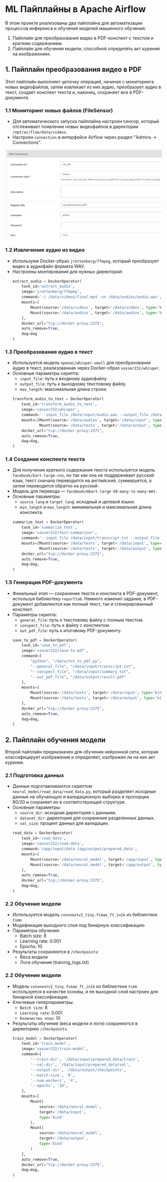 # ML Пайплайны в Apache Airflow

В этом проекте реализованы два пайплайна для автоматизации процессов инференса и обучения моделей машинного обучения:

1. Пайплайн для преобразования видео в PDF-конспект с текстом и кратким содержанием.
2. Пайплайн для обучения модели, способной определять акт курения на изображениях.

## 1. Пайплайн преобразования видео в PDF

Этот пайплайн выполняет цепочку операций, начиная с мониторинга новых видеофайлов, затем извлекает из них аудио, преобразует аудио в текст, создает конспект текста и, наконец, сохраняет все в PDF-документе. 

### 1.1 Мониторинг новых файлов (FileSensor)
- Для автоматического запуска пайплайна настроен сенсор, который отслеживает появление новых видеофайлов в директории `/opt/airflow/data/videos`.
- Настроен `connection` в интерфейсе Airflow через раздел "Admins → Connections".

![Filesensor connection example](./lab_2/images/image_1.jpg)

### 1.2 Извлечение аудио из видео
- Используем Docker-образ `jrottenberg/ffmpeg`, который преобразует видео в аудиофайл формата WAV.
- Настроены монтирования для нужных директорий:
  ```python
  extract_audio = DockerOperator(
      task_id='extract_audio',
      image='jrottenberg/ffmpeg',
      command='-i /data/videos/final.mp4 -vn /data/audios/audio.wav',
      mounts=[
          Mount(source='/data/videos', target='/data/videos', type='bind'),
          Mount(source='/data/audios', target='/data/audios', type='bind')
      ],
      docker_url="tcp://docker-proxy:2375",
      auto_remove=True,
      dag=dag
  )
  ```
 
### 1.3 Преобразование аудио в текст
- Используется модель `openai/whisper-small` для преобразования аудио в текст, реализованная через Docker-образ `vasser232/whisper`.
- Основные параметры скрипта:
    - `input_file`: путь к входному аудиофайлу.
    - `output_file`: путь к выходному текстовому файлу.
    - `max_length`: максимальная длина строки.
  ```python
  transform_audio_to_text = DockerOperator(
      task_id='transform_audio_to_text',
      image='vasser232/whisper',
      command='--input_file /data/input/audio.wav --output_file /data/output/transcript.txt --max_length 80',
      mounts=[Mount(source='/data/audios', target='/data/input', type='bind'),
              Mount(source='/data/texts', target='/data/output', type='bind')],
      docker_url="tcp://docker-proxy:2375",
      auto_remove=True,
      dag=dag,
  )
  ```
   
### 1.4 Создание конспекта текста
- Для получения краткого содержания текста используется модель `facebook/bart-large-cnn`, но так как она не поддерживает русский язык,
текст сначала переводится на английский, суммируется, а затем переводится обратно на русский.
- Модель для перевода — `facebook/mbart-large-50-many-to-many-mmt`.
- Основные параметры:
    - `source_lang` и `target_lang`: исходный и целевой языки.
    - `min_length` и `max_length`: минимальная и максимальная длина конспекта.
  ```python
  summarize_text = DockerOperator(
      task_id='summarize_text',
      image='vasser232/text-summarizer',
      command='--input_file /data/input/transcript.txt --output_file /data/output/summary.txt --max_length 1000 --min_length 500',
      mounts=[Mount(source='/data/texts', target='/data/input', type='bind'),
              Mount(source='/data/texts', target='/data/output', type='bind')],
      docker_url="tcp://docker-proxy:2375",
      auto_remove=True,
      dag=dag,
  )
  ```
 
### 1.5 Генерация PDF-документа
- Финальный этап — сохранение текста и конспекта в PDF-документ, используя библиотеку `reportlab`. Немного изменил задание, в PDF-документ добавляются как полный текст,
так и сгенерированный конспект.
- Параметры скрипта:
    - `general_file`: путь к текстовому файлу с полным текстом.
    - `conspect_file`: путь к файлу с конспектом.
    - `out_pdf_file`: путь к итоговому PDF-документу.
  ```python
  save_to_pdf = DockerOperator(
      task_id='save_to_pdf',
      image='vasser232/save-to-pdf',
      command=[
          "python", "/data/txt_to_pdf.py", 
          "--general_file", "/data/input/transcript.txt",
          "--conspect_file", "/data/input/summary.txt",
          "--out_pdf_file", "/data/output/result.pdf"
      ],
      mounts=[
          Mount(source='/data/texts', target='/data/input', type='bind'),
          Mount(source='/data/texts', target='/data/output', type='bind')
      ],
      docker_url="tcp://docker-proxy:2375",
      auto_remove=True,
      dag=dag,
  )
  ```
   
## 2. Пайплайн обучения модели
Второй пайплайн предназначен для обучения нейронной сети, которая классифицирует изображения и определяет, изображен ли на них акт курения.

### 2.1 Подготовка данных
- Данные подготавливаются скриптом `neural_model/read_data/read_data.py`, который разделяет исходные данные на обучающую и валидационную выборки в пропорции 80/20 и
сохраняет их в соответствующей структуре.
- Основные параметры:
    - `source_dir`: исходная директория с данными.
    - `dataset_dir`: директория для сохранения разделенных данных.
    - `val_size`: процент данных для валидации.
  ```python
  read_data = DockerOperator(
      task_id='read_data',
      image='vasser232/read-data',
      command='/app/input/data /app/output/prepared_data',
      mounts=[
          Mount(source='/data/neural_model', target='/app/input', type='bind'),
          Mount(source='/data/neural_model', target='/app/output', type='bind')
      ],
      auto_remove=True,
      docker_url="tcp://docker-proxy:2375",
      dag=dag,
  )
  ```

### 2.2 Обучение модели
- Используется модель `convnextv2_tiny.fcmae_ft_in1k` из библиотеки `timm`
- Модификация выходного слоя под бинарную классификацию
- Параметры обучения:
  - Batch size: 8
  - Learning rate: 0.001
  - Epochs: 10
- Результаты сохраняются в `/checkpoints`:
  - Веса модели
  - Логи обучения (training_logs.txt)
 
### 2.2 Обучение модели
- Модель `convnextv2_tiny.fcmae_ft_in1k` из библиотеки `timm` используется в качестве основы, и ее выходной слой настроен для бинарной классификации.
- Ключевые гиперпараметры:
    - `Batch size`: 8
    - `Learning rate`: 0.001
    - `Количество эпох`: 10
- Результаты обучения (веса модели и логи) сохраняются в директорию `/checkpoints`.
  ```python
  train_model = DockerOperator(
      task_id='train_model',
      image='vasser232/train-model',
      command=[
          '--train-dir', '/data/input/prepared_data/train',  
          '--val-dir', '/data/input/prepared_data/val',      
          '--output-dir', '/data/output/checkpoints',         
          '--batch-size', '8',
          '--num-workers', '4',
          '--epochs', '10',
      ],
      mounts=[
          Mount(
              source='/data/neural_model',  
              target='/data/input',         
              type='bind'
          ),
          Mount(
              source='/data/neural_model',  
              target='/data/output',        
              type='bind'
          )
      ],
      auto_remove=True,
      docker_url="tcp://docker-proxy:2375",
      dag=dag,
  )
  ```
